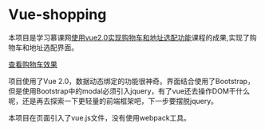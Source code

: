 # Vue-shopping

本项目是学习慕课网[使用vue2.0实现购物车和地址选配功能](http://www.imooc.com/learn/796 "使用vue2.0实现购物车和地址选配功能")课程的成果,实现了购物车和地址选配界面。

[查看购物车效果](https://zying0822.github.io/Step-by-step/Vue/Vue-shopping/cart.html "购物车")

项目使用了Vue 2.0，数据动态绑定的功能很神奇。界面结合使用了Bootstrap，但是使用Bootstrap中的modal必须引入jquery，有了vue还去操作DOM干什么呢，还是再去探索一下更轻量的前端框架吧，下一步要摆脱jquery。

本项目在页面引入了vue.js文件，没有使用webpack工具。
